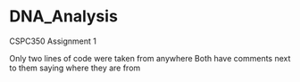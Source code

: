 # DNA_Analysis
CSPC350 Assignment 1

Only two lines of code were taken from anywhere
Both have comments next to them saying where they are from
